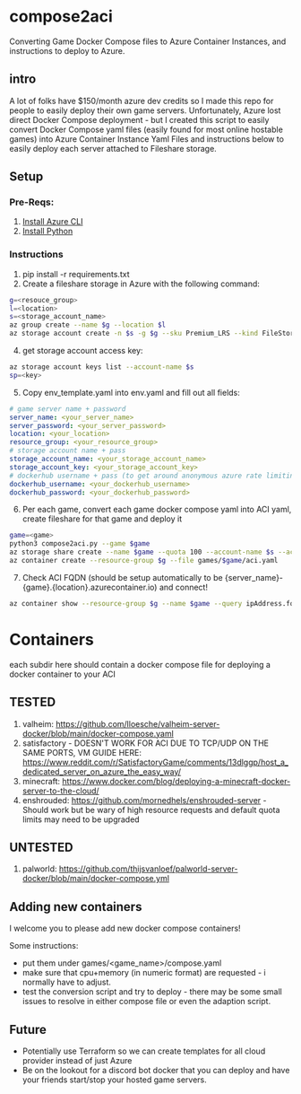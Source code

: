 # compose2aci
Converting Game Docker Compose files to Azure Container Instances, and instructions to deploy to Azure.

## intro
A lot of folks have $150/month azure dev credits so I made this repo for people to easily deploy their own game servers. Unfortunately, Azure lost direct Docker Compose deployment - but I created this script to easily convert Docker Compose yaml files (easily found for most online hostable games) into Azure Container Instance Yaml Files and instructions below to easily deploy each server attached to Fileshare storage.

## Setup
### Pre-Reqs:
1. [Install Azure CLI](https://learn.microsoft.com/en-us/cli/azure/install-azure-cli)
2. [Install Python](https://www.python.org/downloads/)

### Instructions
1. pip install -r requirements.txt
3. Create a fileshare storage in Azure with the following command:
```bash
g=<resouce_group>
l=<location>
s=<storage_account_name>
az group create --name $g --location $l
az storage account create -n $s -g $g --sku Premium_LRS --kind FileStorage
```
4. get storage account access key:
```bash
az storage account keys list --account-name $s
sp=<key>
```
5. Copy env_template.yaml into env.yaml and fill out all fields:
```yaml
# game server name + password
server_name: <your_server_name>
server_password: <your_server_password>
location: <your_location>
resource_group: <your_resource_group>
# storage account name + pass
storage_account_name: <your_storage_account_name>
storage_account_key: <your_storage_account_key>
# dockerhub username + pass (to get around anonymous azure rate limiting from dockerhub)
dockerhub_username: <your_dockerhub_username>
dockerhub_password: <your_dockerhub_password>
```
6. Per each game, convert each game docker compose yaml into ACI yaml, create fileshare for that game and deploy it
```bash
game=<game>
python3 compose2aci.py --game $game
az storage share create --name $game --quota 100 --account-name $s --account-key $sp
az container create --resource-group $g --file games/$game/aci.yaml
```

7. Check ACI FQDN (should be setup automatically to be {server_name}-{game}.{location}.azurecontainer.io) and connect!
```bash
az container show --resource-group $g --name $game --query ipAddress.fqdn
```

# Containers

each subdir here should contain a docker compose file for deploying a docker container to your ACI

## TESTED
1. valheim: https://github.com/lloesche/valheim-server-docker/blob/main/docker-compose.yaml
2. satisfactory - DOESN'T WORK  FOR ACI DUE TO TCP/UDP ON THE SAME PORTS, VM GUIDE HERE: https://www.reddit.com/r/SatisfactoryGame/comments/13dlggp/host_a_dedicated_server_on_azure_the_easy_way/
3. minecraft: https://www.docker.com/blog/deploying-a-minecraft-docker-server-to-the-cloud/
4. enshrouded: https://github.com/mornedhels/enshrouded-server - Should work but be wary of high resource requests and default quota limits may need to be upgraded

## UNTESTED
1. palworld: https://github.com/thijsvanloef/palworld-server-docker/blob/main/docker-compose.yml

## Adding new containers
I welcome you to please add new docker compose containers!

Some instructions:
* put them under games/<game_name>/compose.yaml
* make sure that cpu+memory (in numeric format) are requested - i normally have to adjust.
* test the conversion script and try to deploy - there may be some small issues to resolve in either compose file or even the adaption script.

## Future
* Potentially use Terraform so we can create templates for all cloud provider instead of just Azure
* Be on the lookout for a discord bot docker that you can deploy and have your friends start/stop your hosted game servers.